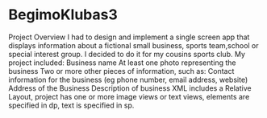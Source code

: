 # BegimoKlubas3
Project Overview
I had to design and implement a single screen app that displays information about a fictional small business, sports team,school or special interest group.
I decided to do it for my cousins sports club. 
My project included:
Business name
At least one photo representing the business
Two or more other pieces of information, such as:
Contact information for the business (eg phone number, email address, website)
Address of the Business
Description of business
XML  includes a Relative Layout, project has one or more image views or text views, elements are specified in dp, text is specified in sp.

        

